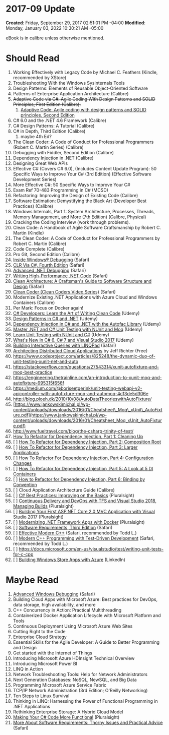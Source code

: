 # 2017-09 Update

**Created**: Friday, September 29, 2017 02:51:01 PM -04:00
**Modified**: Monday, January 03, 2022 10:30:21 AM -05:00


eBook is in calibre unless otherwise mentioned.

# Should Read

1. Working Effectively with Legacy Code by Michael C. Feathers (Kindle, recommended by XStore)
2. Troubleshooting With the Windows Sysinternals Tools
3. Design Patterns: Elements of Reusable Object-Oriented Software
4. Patterns of Enterprise Application Architecture (Calibre)
5. <span>~~<span style="">Adaptive Code via C#: Agile Coding With Design Patterns and SOLID Principles, First Edition (Calibre).</span>~~</span>
    1. [Adaptive Code: Agile coding with design patterns and SOLID principles, Second Edition](https://www.safaribooksonline.com/library/view/adaptive-code-agile/9781509302598/)
6. C# 6.0 and the .NET 4.6 Framework (Calibre)
7. C# Design Patterns: A Tutorial (Calibre)
8. C# in Depth, Third Edition (Calibre)
    1. maybe 4th Ed?
9. The Clean Coder: A Code of Conduct for Professional Programmers (Robert C. Martin Series) (Calibre)
10. Debugging with Fiddler, Second Edition (Calibre)
11. Dependency Injection in .NET (Calibre)
12. Designing Great Web APIs
13. Effective C# (Covers C# 6.0), (Includes Content Update Program): 50 Specific Ways to Improve Your C# (3rd Edition) (Effective Software Development Series)
14. More Effective C#: 50 Specific Ways to Improve Your C#
15. Exam Ref 70-483 Programming in C# (MCSD)
16. Refactoring: Improving the Design of Existing Code (Calibre)
17. Software Estimation: Demystifying the Black Art (Developer Best Practices) (Calibre)
18. Windows Internals, Part 1: System Architecture, Processes, Threads, Memory Management, and More (7th Edition) (Calibre, Physical)
19. Cracking the Coding Interview (work through problems).
20. Clean Code: A Handbook of Agile Software Craftsmanship by Robert C. Martin (Kindle)
21. The Clean Coder: A Code of Conduct for Professional Programmers by Robert C. Martin (Calibre)
22. Code Complete (Calibre)
23. Pro Git, Second Edition (Calibre)
24. [Inside Windows&#174; Debugging](https://www.safaribooksonline.com/library/view/inside-windows-debugging/9780735671348/) (Safari)
25. [CLR Via C#, Fourth Edition](https://www.safaribooksonline.com/library/view/clr-via-c/9780735668737/) (Safari)
26. [Advanced .NET Debugging](https://www.safaribooksonline.com/library/view/advanced-net-debugging/111111FORJOAN/) (Safari)
27. [Writing High-Performance .NET Code](https://www.safaribooksonline.com/library/view/writing-high-performance-net/9780990583417/) (Safari)
28. [Clean Architecture: A Craftsman&#39;s Guide to Software Structure and Design](https://www.safaribooksonline.com/library/view/clean-architecture-a/9780134494272/) (Safari)
29. [Clean Coder (Clean Coders Video Series)](https://www.safaribooksonline.com/library/view/clean-coder-clean/9780134843803/?utm_medium=email&amp;amp;utm_source=platform+b2b&amp;amp;utm_campaign=engagement&amp;amp;utm_content=clean+coder+uncle+bob+20170925) (Safari)
30. Modernize Existing .NET Applications with Azure Cloud and Windows Containers (Calibre)
31. Per Mark: Focus on Docker again!
32. [C# Developers: Learn the Art of Writing Clean Code](https://www.udemy.com/clean-code/) (Udemy)
33. [Design Patterns in C# and .NET](https://www.udemy.com/design-patterns-csharp-dotnet/) (Udemy)
34. [Dependency Injection in C# and .NET with the Autofac Library](https://www.udemy.com/di-ioc-dotnet/) (Udemy)
35. [Master .NET and C# Unit Testing with NUnit and Moq](https://www.udemy.com/nunit-moq/) (Udemy)
36. [Learn Unit Testing with NUnit and C#](https://www.udemy.com/unit-testing/) (Udemy)
37. [What&#39;s New in C# 6, C# 7 and Visual Studio 2017](https://www.udemy.com/csharp6-csharp7-vs2017/learn/v4/overview) (Udemy)
38. [Building Interactive Queries with LINQPad](https://www.safaribooksonline.com/library/view/building-interactive-queries/9781782178224/) (Safari)
39. [Architecting Distributed Cloud Applications](https://azure.microsoft.com/en-us/blog/architecting-distributed-cloud-applications-free-video-course/) by Jeff Richter (Free)
40. https://www.codeproject.com/articles/825248/the-dynamic-duo-of-unit-testing-xunit-net-and-auto
41. https://stackoverflow.com/questions/27543314/xunit-autofixture-and-moq-best-practice
42. https://engineering.thetrainline.com/an-introduction-to-xunit-moq-and-autofixture-995315f656f
43. https://medium.com/@boriseetgerink/unit-testing-webapi-v2-apicontroller-with-autofixture-moq-and-automoq-4c13de5d306e
44. http://blog.ploeh.dk/2010/10/08/AutoDataTheorieswithAutoFixture/
45. [https://www.jankowskimichal.pl/wp-content/uploads/downloads/2016/01/Cheatsheet\_Moq\_xUnit\_AutoFixture.pdf](https://www.jankowskimichal.pl/wp-content/uploads/downloads/2016/01/Cheatsheet_Moq_xUnit_AutoFixture.pdf)
46. http://www.fueltravel.com/blog/the-csharp-trinity-of-test/
47. <span><a href="https://visualstudiomagazine.com/articles/2014/05/01/how-to-refactor-for-dependency-injection.aspx">How To Refactor for Dependency Injection, Part 1: Cleaning Up</a></span>
48. [ ] [How To Refactor for Dependency Injection, Part 2: Composition Root](https://visualstudiomagazine.com/articles/2014/06/01/how-to-refactor-for-dependency-injection.aspx)
49. [ ] [How To Refactor for Dependency Injection, Part 3: Larger Applications](https://visualstudiomagazine.com/articles/2014/07/01/larger-applications.aspx)
50. [ ] [How To Refactor For Dependency Injection, Part 4: Configuration Changes](https://visualstudiomagazine.com/articles/2014/08/01/how-to-refactor.aspx)
51. [ ] [How To Refactor for Dependency Injection, Part 5: A Look at 5 DI Containers](https://visualstudiomagazine.com/articles/2014/09/25/refactor-5.aspx)
52. [ ] [How to Refactor for Dependency Injection, Part 6: Binding by Convention](https://visualstudiomagazine.com/articles/2014/10/01/binding-by-convention.aspx)
53. [ ] Cloud Application Architecture Guide (Calibre)
54. [ ] [C# Best Practices: Improving on the Basics](https://www.pluralsight.com/courses/csharp-best-practices-improving-basics) (Pluralsight)
55. [ ] [Continuous Delivery and DevOps with TFS and Visual Studio 2018, Managing Builds](https://app.pluralsight.com/library/courses/tfs-visual-studio-2017-managing-builds/table-of-contents) (Pluralsight)
56. [ ] [Building Your First ASP.NET Core 2.0 MVC Application with Visual Studio 2017](https://app.pluralsight.com/library/courses/aspdotnet-core-2-0-mvc-application-visual-studio-2017/table-of-contents) (Pluralsight)
57. [ ] [Modernizing .NET Framework Apps with Docker](https://app.pluralsight.com/library/courses/modernizing-dotnet-framework-apps-docker/table-of-contents) (Pluralsight)
58. [ ] [Software Requirements, Third Edition](https://www.safaribooksonline.com/library/view/software-requirements/9780735679658/) (Safari)
59. [ ] [Effective Modern C++](https://www.safaribooksonline.com/library/view/effective-modern-c/9781491908419/) (Safari, recommended by Todd L.)
60. [ ] [Modern C++ Programming with Test-Driven Development](https://www.safaribooksonline.com/library/view/modern-c-programming/9781941222423/) (Safari, recommended by Todd L.)
61. [ ] https://docs.microsoft.com/en-us/visualstudio/test/writing-unit-tests-for-c-cpp
62. [ ] [Building Windows Store Apps with Azure](https://www.linkedin.com/learning/building-windows-store-apps-with-azure?u=3322) (LinkedIn)

# Maybe Read

1. [Advanced Windows Debugging](https://www.safaribooksonline.com/library/view/advanced-windows-debugging/9780321374462/) (Safari)
2. Building Cloud Apps with Microsoft Azure: Best practices for DevOps, data storage, high availability, and more
3. C++ Concurrency in Action: Practical Multithreading
4. Containerized Docker Application Lifecycle with Microsoft Platform and Tools
5. Continuous Deployment Using Microsoft Azure Web Sites
6. Cutting Right to the Code
7. Enterprise Cloud Strategy
8. Essential Skills for the Agile Developer: A Guide to Better Programming and Design
9. Get started with the Internet of Things
10. Introducing Microsoft Azure HDInsight Technical Overview
11. Introducing Microsoft Power BI
12. LINQ in Action
13. Network Troubleshooting Tools: Help for Network Administrators
14. Next Generation Databases: NoSQL, NewSQL, and Big Data
15. Programming Microsoft Azure Service Fabric
16. TCP/IP Network Administration (3rd Edition; O&#39;Reilly Networking)
17. Ten Steps to Linux Survival
18. Thinking in LINQ: Harnessing the Power of Functional Programming in .NET Applications
19. Rethinking Enterprise Storage: A Hybrid Cloud Model
20. [Making Your C# Code More Functional](https://app.pluralsight.com/library/courses/making-functional-csharp/table-of-contents) (Pluralsight)
21. [More About Software Requirements: Thorny Issues and Practical Advice](https://www.safaribooksonline.com/library/view/more-about-software/0735622671/) (Safari)